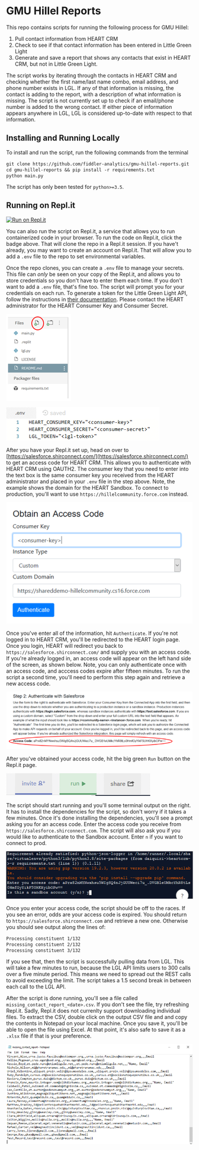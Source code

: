# GMU Hillel Reports

This repo contains scripts for running the following process for GMU Hillel:

1. Pull contact information from HEART CRM
2. Check to see if that contact information has been entered in Little Green Light
3. Generate and save a report that shows any contacts that exist in HEART CRM, but not in Little Green Light.

The script works by iterating through the contacts in HEART CRM and checking whether the first name/last name combo, email address, and phone number exists in LGL. If any of that information is missing, the contact is adding to the report, with a description of what information is missing. The script is not currently set up to check if an email/phone number is added to the wrong contact. If either piece of information appears anywhere in LGL, LGL is considered up-to-date with respect to that information.

## Installing and Running Locally

To install and run the script, run the following commands from the terminal

```
git clone https://github.com/fiddler-analytics/gmu-hillel-reports.git
cd gmu-hillel-reports && pip install -r requirements.txt
python main.py
```

The script has only been tested for `python>=3.5`.

## Running on Repl.it

[![Run on Repl.it](https://repl.it/badge/github/fiddler-analytics/gmu-hillel-reports)](https://repl.it/github/fiddler-analytics/gmu-hillel-reports)

You can also run the script on Repl.it, a service that allows you to run containerized code in your browser. To run the code on Repl.it, click the badge above. That will clone the repo in a Repl.it session. If you have't already, you may want to create an account on Repl.it. That will allow you to add a `.env` file to the repo to set environmental variables.

Once the repo clones, you can create a `.env` file to manage your secrets. This file can _only_ be seen on your copy of the Repl.it, and allows you to store credentials so you don't have to enter them each time. If you don't want to add a `.env` file, that's fine too. The script will prompt you for your credentials on each run. To generate a token for the Little Green Light API, follow the instructions in [their documentation](https://api.littlegreenlight.com/api-docs/static.html). Please contact the HEART administrator for the HEART Consumer Key and Consumer Secret.

![Add a file to the Repl.it](/img/add_file.PNG)

![.env file example](/img/add_secrets.png)

After you have your Repl.it set up, head on over to [https://salesforce.shirconnect.com/](https://salesforce.shirconnect.com/) to get an access code for HEART CRM. This allows you to authenticate with HEART CRM using OAUTH2. The consumer key that you need to enter into the text box is the same consumer key you received from the HEART administrator and placed in your `.env` file in the step above. Note, the example shows the domain for the HEART Sandbox. To connect to production, you'll want to use `https://hillelcommunity.force.com` instead.

![Retreive your access code from HEART](/img/get_access_code.png)

Once you've enter all of the information, hit `Authenticate`. If you're not logged in to HEART CRM, you'll be redirected to the HEART login page. Once you login, HEART will redirect you back to `https://salesforce.shirconnect.com/` and supply you with an access code. If you're already logged in, an access code will appear on the left hand side of the screen, as shown below. Note, you can only authenticate once with an access code, and acccess codes expire after fifteen minutes. To run the script a second time, you'll need to perform this step again and retrieve a new access code.

![Copy your access code to the clip board](/img/copy_access_code.PNG)

After you've obtained your access code, hit the big green `Run` button on the Repl.it page.

![Run the Repl.it](/img/run_repl.png)

The script should start running and you'll some terminal output on the right. It has to install the dependencies for the script, so don't worry if it takes a few minutes. Once it's done installing the dependencies, you'll see a prompt asking you for an access code. Enter the access code you receive from `https://salesforce.shirconnect.com`. The script will also ask you if you would like to authenticate to the Sandbox account. Enter `n` if you want to connect to prod.

![Enter your acccess code](/img/enter_access_code.png)

Once you enter your access code, the script should be off to the races. If you see an error, odds are your access code is expired. You should return to `https://salesforce.shirconnect.com` and retrieve a new one. Otherwise you should see output along the lines of:

```
Processing constituent 1/132
Processing constituent 2/132
Processing constituent 3/132
```

If you see that, then the script is successfully pulling data from LGL. This will take a few minutes to run, because the LGL API limits users to 300 calls over a five minute period. This means we need to spread out the REST calls to avoid exceeding the limit. The script takes a 1.5 second break in between each call to the LGL API.

After the script is done running, you'll see a file called `missing_contact_report_<date>.csv`. If you don't see the file, try refreshing Repl.it. Sadly, Repl.it does not currenlty support downloading individual files. To extract the CSV, double click on the output CSV file and and copy the contents in Notepad on your local machine. Once you save it, you'll be able to open the file using Excel. At that point, it's also safe to save it as a `.xlsx` file if that is your preference.

![Copy the CSV](/img/copy_csv_file.png)
